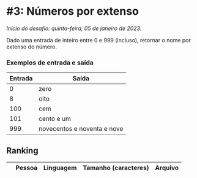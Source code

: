 # #3: Números por extenso

_Início do desafio: quinta-feira, 05 de janeiro de 2023._

Dado uma entrada de inteiro entre 0 e 999 (incluso), retornar o nome por extenso do número.

### Exemplos de entrada e saída

| Entrada | Saída                       |
| ------- | --------------------------- |
| 0       | zero                        |
| 8       | oito                        |
| 100     | cem                         |
| 101     | cento e um                  |
| 999     | novecentos e noventa e nove |

## Ranking

|     | Pessoa | Linguagem | Tamanho (caracteres) | Arquivo |
| --: | ------ | --------- | -------------------- | ------- |
